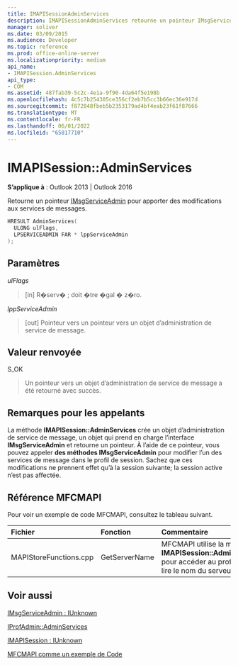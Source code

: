 ```yaml
---
title: IMAPISessionAdminServices
description: IMAPISessionAdminServices retourne un pointeur IMsgServiceAdmin pour apporter des modifications aux services de messages.
manager: soliver
ms.date: 03/09/2015
ms.audience: Developer
ms.topic: reference
ms.prod: office-online-server
ms.localizationpriority: medium
api_name:
- IMAPISession.AdminServices
api_type:
- COM
ms.assetid: 487fab39-5c2c-4e1a-9f90-4da64f5e198b
ms.openlocfilehash: 4c5c7b254305ce356cf2eb7b5cc3b66ec36e917d
ms.sourcegitcommit: f872848fbeb5b2353179ad4bf4eab23f61f87666
ms.translationtype: MT
ms.contentlocale: fr-FR
ms.lasthandoff: 06/01/2022
ms.locfileid: "65817710"
---
```

# <a name="imapisessionadminservices"></a>IMAPISession::AdminServices

  
  
**S’applique à** : Outlook 2013 | Outlook 2016 
  
Retourne un pointeur [IMsgServiceAdmin](imsgserviceadminiunknown.md) pour apporter des modifications aux services de messages. 
  
```cpp
HRESULT AdminServices(
  ULONG ulFlags,
  LPSERVICEADMIN FAR * lppServiceAdmin
);
```

## <a name="parameters"></a>Paramètres

 _ulFlags_
  
> [in] R�serv� ; doit �tre �gal � z�ro.
    
 _lppServiceAdmin_
  
> [out] Pointeur vers un pointeur vers un objet d’administration de service de message.
    
## <a name="return-value"></a>Valeur renvoyée

S_OK 
  
> Un pointeur vers un objet d’administration de service de message a été retourné avec succès.
    
## <a name="notes-to-callers"></a>Remarques pour les appelants

La méthode **IMAPISession::AdminServices** crée un objet d’administration de service de message, un objet qui prend en charge l’interface **IMsgServiceAdmin** et retourne un pointeur. À l’aide de ce pointeur, vous pouvez appeler **des méthodes IMsgServiceAdmin** pour modifier l’un des services de message dans le profil de session. Sachez que ces modifications ne prennent effet qu’à la session suivante; la session active n’est pas affectée. 
  
## <a name="mfcmapi-reference"></a>Référence MFCMAPI

Pour voir un exemple de code MFCMAPI, consultez le tableau suivant.
  
|**Fichier**|**Fonction**|**Commentaire**|
|:-----|:-----|:-----|
|MAPIStoreFunctions.cpp  <br/> |GetServerName  <br/> |MFCMAPI utilise la méthode **IMAPISession::AdminServices** pour accéder au profil afin de lire le nom du serveur. |
   
## <a name="see-also"></a>Voir aussi



[IMsgServiceAdmin : IUnknown](imsgserviceadminiunknown.md)
  
[IProfAdmin::AdminServices](iprofadmin-adminservices.md)
  
[IMAPISession : IUnknown](imapisessioniunknown.md)


[MFCMAPI comme un exemple de Code](mfcmapi-as-a-code-sample.md)

